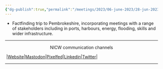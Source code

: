 ```yaml
---
{"dg-publish":true,"permalink":"/meetings/2023/06-june-2023/28-jun-2023/"}
---
```


- Factfinding trip to Pembrokeshire, incorporating meetings with a range of stakeholders including in ports, harbours, energy, flooding, skills and wider infrastructure.
***
<p style="text-align: center;">NICW communication channels</p>

󠁧 |[Website](https://nationalinfrastructurecommission.wales)|[Mastodon](https://toot.wales/@NICW)|[Pixelfed](https://pix.toot.wales/NICW)|[Linkedin](https://www.linkedin.com/company/26268509/)|[Twitter](https://twitter.com/InfraCommCymru)|
***
